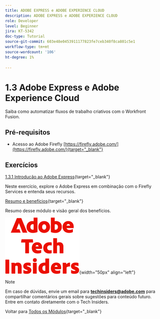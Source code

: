 ```yaml
---
title: ADOBE EXPRESS e ADOBE EXPERIENCE CLOUD
description: ADOBE EXPRESS e ADOBE EXPERIENCE CLOUD
role: Developer
level: Beginner
jira: KT-5342
doc-type: Tutorial
source-git-commit: 603e48e0453911177823fe7ceb340f8ca801c5e1
workflow-type: tm+mt
source-wordcount: '106'
ht-degree: 1%

---
```


# 1.3 Adobe Express e Adobe Experience Cloud

Saiba como automatizar fluxos de trabalho criativos com o Workfront Fusion.

## Pré-requisitos

- Acesso ao Adobe Firefly [https://firefly.adobe.com/](https://firefly.adobe.com/){target="_blank"}

## Exercícios

[1.3.1 Introdução ao Adobe Express](./ex1.md){target="_blank"}

Neste exercício, explore o Adobe Express em combinação com o Firefly Services e entenda seus recursos.

[Resumo e benefícios](./summary.md){target="_blank"}

Resumo desse módulo e visão geral dos benefícios.

![Informantes técnicos](./../../../assets/images/techinsiders.png){width="50px" align="left"}

>[!NOTE]
>
>Em caso de dúvidas, envie um email para **techinsiders@adobe.com** para compartilhar comentários gerais sobre sugestões para conteúdo futuro. Entre em contato diretamente com o Tech Insiders.

Voltar para [Todos os Módulos](../../../overview.md){target="_blank"}
